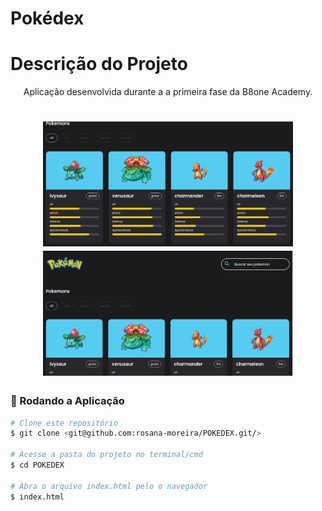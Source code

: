 # Pokédex
# Descrição do Projeto
<p align="center">
Aplicação desenvolvida durante a a primeira fase da B8one Academy.

</p>

<h1 align="center">
  <img alt="logo" title="#logo" src="./assets/img/git.png"  height="200" width="400" />
    <img alt="logo" title="#logo" src="./assets/img/git01.png"  height="200" width="400" />

</h1>

### 🎲 Rodando a Aplicação

```bash
# Clone este repositório
$ git clone <git@github.com:rosana-moreira/POKEDEX.git/>

# Acesse a pasta do projeto no terminal/cmd
$ cd POKEDEX

# Abra o arquivo index.html pelo o navegador
$ index.html



```
